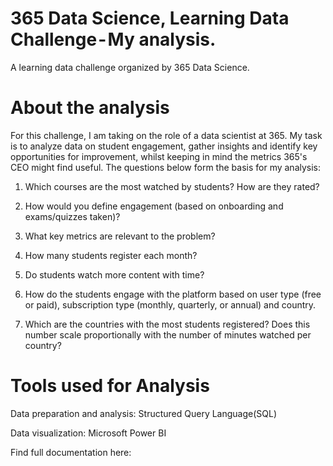 # 365 Data Science, Learning Data Challenge - My analysis.

A learning data challenge organized by 365 Data Science.

# About the analysis

For this challenge, I am taking on the role of a data scientist at 365. My task is to analyze data on student engagement, gather insights and identify key opportunities for improvement, whilst keeping in mind the metrics 365's CEO might find useful.
The questions below form the basis for my analysis:

1. Which courses are the most watched by students? How are they rated?

2. How would you define engagement (based on onboarding and exams/quizzes taken)?

3. What key metrics are relevant to the problem?

4. How many students register each month?

5. Do students watch more content with time?

6. How do the students engage with the platform based on user type (free or paid), subscription type (monthly, quarterly, or annual) and country.

7. Which are the countries with the most students registered? Does this number scale proportionally with the number of minutes watched per country?

# Tools used for Analysis
Data preparation and analysis: Structured Query Language(SQL)

Data visualization: Microsoft Power BI

Find full documentation here:
